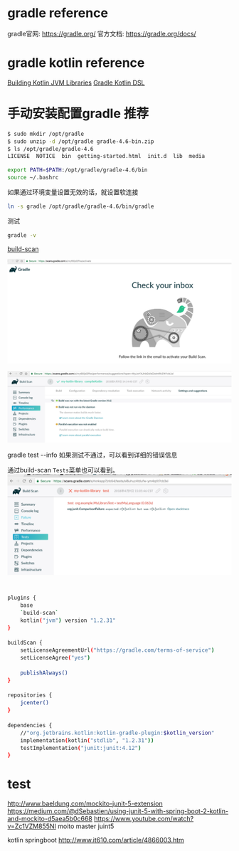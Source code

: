 # gradle reference
gradle官网: https://gradle.org/
官方文档: https://gradle.org/docs/

# gradle kotlin reference
[Building Kotlin JVM Libraries](https://guides.gradle.org/building-kotlin-jvm-libraries/?_ga=2.157532090.1853779712.1523155301-882981205.1522649474) 
[Gradle Kotlin DSL](https://github.com/gradle/kotlin-dsl)    

# 手动安装配置gradle 推荐

```sh
$ sudo mkdir /opt/gradle
$ sudo unzip -d /opt/gradle gradle-4.6-bin.zip
$ ls /opt/gradle/gradle-4.6
LICENSE  NOTICE  bin  getting-started.html  init.d  lib  media
```

```sh
export PATH=$PATH:/opt/gradle/gradle-4.6/bin
source ~/.bashrc
```
如果通过环境变量设置无效的话，就设置软连接

```sh
ln -s gradle /opt/gradle/gradle-4.6/bin/gradle
```

测试

```sh
gradle -v
```


[build-scan](https://gradle.com/build-scans)

![](media/15232547449206.jpg)

![](media/15232547002579.jpg)

gradle test --info 如果测试不通过，可以看到详细的错误信息

通过build-scan `Tests`菜单也可以看到。
![](media/15232578420305.jpg)

# 


```sh
plugins {
    base
    `build-scan`
    kotlin("jvm") version "1.2.31"
}

buildScan {
    setLicenseAgreementUrl("https://gradle.com/terms-of-service")
    setLicenseAgree("yes")

    publishAlways()
}

repositories {
    jcenter()
}

dependencies {
    //"org.jetbrains.kotlin:kotlin-gradle-plugin:$kotlin_version"
    implementation(kotlin("stdlib", "1.2.31"))
    testImplementation("junit:junit:4.12")
}
```

# test
http://www.baeldung.com/mockito-junit-5-extension
https://medium.com/@dSebastien/using-junit-5-with-spring-boot-2-kotlin-and-mockito-d5aea5b0c668 
https://www.youtube.com/watch?v=Zc1VZM855NI  moito master juint5



kotlin springboot
http://www.it610.com/article/4866003.htm

